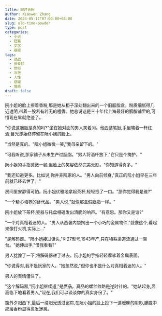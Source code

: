 ```yaml
---
title: 旧时香粉
author: Xiaowen Zhang
date: 2024-05-11T07:00:00+08:00
slug: old-time-powder
type: post
categories:
  - 小说
  - 短篇
  - 文学
  - 悬疑
tags:
  - 谍战
  - 张爱玲
  - 世俗
  - 冷艳
  - 人性
  - 悬疑
  - 情感
draft: false
---
```


阮小姐的脸上擦着香粉,那是她从柜子深处翻出来的一个旧胭脂盒。粉质细腻得几近透明,带着一股若有若无的檀香。她总说这是三十年代上海最好的胭脂铺里的,可惜现在早就绝迹了。

"你说这胭脂是真的吗?"坐在她对面的男人笑着问。他西装笔挺,手里端着一杯红酒,目光却始终停留在阮小姐的脸上。

"当然是真的。"阮小姐微微一笑,"我母亲留下的。"

"可我听说,那家铺子从未生产过胭脂。"男人将酒杯放下,"它只是个掩护。"

阮小姐的手指微微一颤,但脸上的笑容依然完美无缺。"你知道得真多。"

"我还知道更多。比如说,你并非阮家的人。"男人向前倾身,"真正的阮小姐早在三年前就已经去世了。"

房间里安静得可怕。阮小姐优雅地拿起茶杯,轻轻抿了一口。"那你觉得我是谁?"

"一个精心培养的替代品。"男人说,"就像那盒假胭脂一样。"

阮小姐放下茶杯,瓷器与托盘相碰发出清脆的响声。"有意思。那你又是谁?"

"一个对真相着迷的人。"男人从西装内袋掏出一个小巧的金属物件,"就像这个,看起来像打火机,实际上..."

"是解码器。"阮小姐接过话头,"K-27型号,1943年产,只在特殊渠道流通过一百台。"她伸出手,"借我看看?"

男人犹豫了一下,将解码器递了过去。阮小姐的手指轻轻摩挲着金属表面。

"你说得对,我不是阮家的人。"她忽然说,"但你也不是什么对真相着迷的人。"

男人的表情僵住了。

"这个解码器,"阮小姐继续道,"是赝品。真品的螺丝纹路是逆时针的。"她站起身,居高临下地看着男人,"现在,我们可以谈谈你的真实身份了。"

窗外夕阳西下,最后一缕阳光透过窗帘,在阮小姐的脸上投下一道暧昧的阴影,朦胧中那层香粉显得愈发迷离。